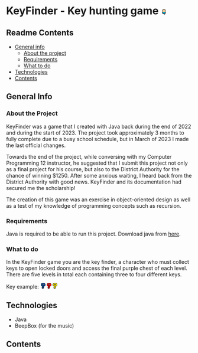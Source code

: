 # KeyFinder - Key hunting game ![alt text](./res/player&#47;movement/Player_D1.png)

## Readme Contents

- [General info](#general-info)
  - [About the project](#about-the-project)
  - [Requirements](#requirements)
  - [What to do](#what-to-do)
- [Technologies](#technologies)
- [Contents](#contents)

## General Info

### About the Project

KeyFinder was a game that I created with Java back during the end of 2022 and during the start of 2023. The project took approximately 3 months to fully complete due to a busy school schedule, but in March of 2023 I made the last official changes.

Towards the end of the project, while conversing with my Computer Programming 12 instructor, he suggested that I submit this project not only as a final project for his course, but also to the District Authority for the chance of winning $1250. After some anxious waiting, I heard back from the District Authority with good news. KeyFinder and its documentation had secured me the scholarship!

The creation of this game was an exercise in object-oriented design as well as a test of my knowledge of programming concepts such as recursion.

### Requirements

Java is required to be able to run this project. Download java from [here](https://www.java.com/en/download/).

### What to do

In the KeyFinder game you are the key finder, a character who must collect keys to open locked doors and access the final purple chest of each level. There are five levels in total each containing three to four different keys. 

Key example:
![alt text](./res/objects/B_Key.png)![alt text](./res/objects/R_Key.png)![alt text](./res/objects/Y_Key.png)

## Technologies

- Java
- BeepBox (for the music)

## Contents
